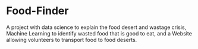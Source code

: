 # Food-Finder
A project with data science to explain the food desert and wastage crisis, Machine Learning to identify wasted food that is good to eat, and a Website allowing volunteers to transport food to food deserts.
